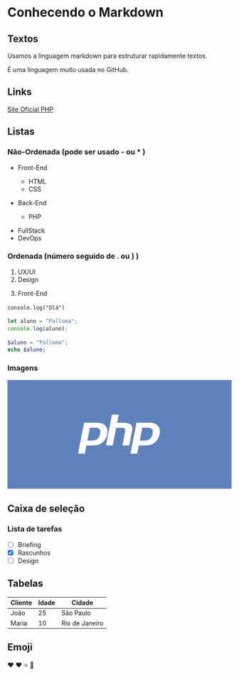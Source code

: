 # Conhecendo o Markdown

## Textos
Usamos a linguagem markdown para estruturar rapidamente textos.

É uma linguagem muito usada no GitHub.

## Links
[Site Oficial PHP](http://php.net)

## Listas

### Não-Ordenada (pode ser usado - ou * )
- Front-End
    - HTML
    - CSS

- Back-End
    - PHP

* FullStack
* DevOps

### Ordenada (número seguido de . ou ) )
1. UX/UI
2. Design
3) Front-End

`console.log("Olá")`

```javascript
let aluno = "Palloma";
console.log(aluno);
```
```php
$aluno = "Palloma";
echo $aluno;
```


### Imagens
![Logotipo PHP](php-logo.png)

## Caixa de seleção

### Lista de tarefas

- [ ] Briefing
- [x] Rascunhos
- [ ] Design

## Tabelas

Cliente | Idade | Cidade
---     | ---   | ---
João    | 25    | São Paulo
Maria   | 10    | Rio de Janeiro

## Emoji

:heart: ❤️
:star: 🤩